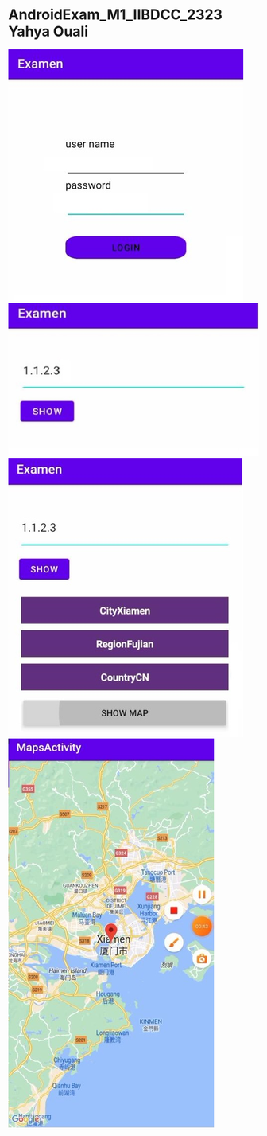# AndroidExam_M1_IIBDCC_2323 Yahya Ouali
![11](https://raw.githubusercontent.com/marshmelloyahya/AndroidExam_M1_IIBDCC_2323/main/Screenshots/Login.jpeg)
![22](https://raw.githubusercontent.com/marshmelloyahya/AndroidExam_M1_IIBDCC_2323/main/Screenshots/SHow.jpeg)
![33](https://raw.githubusercontent.com/marshmelloyahya/AndroidExam_M1_IIBDCC_2323/main/Screenshots/Locations.jpeg)
![44](https://raw.githubusercontent.com/marshmelloyahya/AndroidExam_M1_IIBDCC_2323/main/Screenshots/Map.jpeg)



